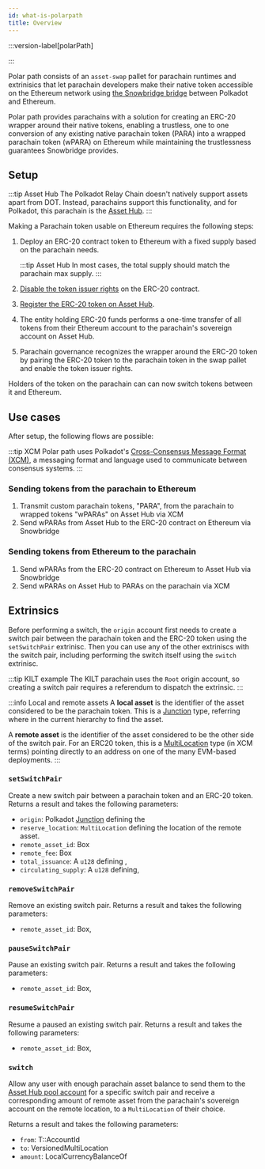 ```yaml
---
id: what-is-polarpath
title: Overview
---
```


:::version-label[polarPath]

:::

Polar path consists of an `asset-swap` pallet for parachain runtimes and extrinisics that let parachain developers make their native token accessible on the Ethereum network using [the Snowbridge bridge](https://docs.snowbridge.network) between Polkadot and Ethereum.

Polar path provides parachains with a solution for creating an ERC-20 wrapper around their native tokens, enabling a trustless, one to one conversion of any existing native parachain token (PARA) into a wrapped parachain token (wPARA) on Ethereum while maintaining the trustlessness guarantees Snowbridge provides.

## Setup

:::tip Asset Hub
The Polkadot Relay Chain doesn't natively support assets apart from DOT. Instead, parachains support this functionality, and for Polkadot, this parachain is the [Asset Hub](https://wiki.polkadot.network/docs/build-integrate-assets).
:::

Making a Parachain token usable on Ethereum requires the following steps:

1. Deploy an ERC-20 contract token to Ethereum with a fixed supply based on the parachain needs.

    :::tip Asset Hub
    In most cases, the total supply should match the parachain max supply.
    :::

2. [Disable the token issuer rights](https://ethereum.org/en/guides/how-to-revoke-token-access/) on the ERC-20 contract.
3. [Register the ERC-20 token on Asset Hub](https://docs.snowbridge.network/applications/token-transfers#token-registration).
4. The entity holding ERC-20 funds performs a one-time transfer of all tokens from their Ethereum account to the parachain's sovereign account on Asset Hub.
5. Parachain governance recognizes the wrapper around the ERC-20 token by pairing the ERC-20 token to the parachain token in the swap pallet and enable the token issuer rights.

Holders of the token on the parachain can can now switch tokens between it and Ethereum.

## Use cases

After setup, the following flows are possible:

:::tip XCM
Polar path uses Polkadot's [Cross-Consensus Message Format (XCM)](https://wiki.polkadot.network/docs/learn-xcm), a messaging format and language used to communicate between consensus systems.
:::

### Sending tokens from the parachain to Ethereum

1. Transmit custom parachain tokens, "PARA", from the parachain to wrapped tokens "wPARAs" on Asset Hub via XCM
2. Send wPARAs from Asset Hub to the ERC-20 contract on Ethereum via Snowbridge

### Sending tokens from Ethereum to the parachain

1. Send wPARAs from the ERC-20 contract on Ethereum to Asset Hub via Snowbridge
2. Send wPARAs on Asset Hub to PARAs on the parachain via XCM

## Extrinsics

Before performing a switch, the `origin` account first needs to create a switch pair between the parachain token and the ERC-20 token using the `setSwitchPair` extrinisc. Then you can use any of the other extriniscs with the switch pair, including performing the switch itself using the `switch` extrinisc.

:::tip KILT example
The KILT parachain uses the `Root` origin account, so creating a switch pair requires a referendum to dispatch the extrinsic.
:::

:::info Local and remote assets
A **local asset** is the identifier of the asset considered to be the parachain token.
This is a [Junction](https://wiki.polkadot.network/docs/learn/xcm/fundamentals/multilocation-junctions) type, referring where in the current hierarchy to find the asset.

A **remote asset** is the identifier of the asset considered to be the other side of the switch pair.
For an ERC20 token, this is a [MultiLocation](https://wiki.polkadot.network/docs/learn/xcm/fundamentals/multilocation-summary) type (in XCM terms) pointing directly to an address on one of the many EVM-based deployments.
:::

### `setSwitchPair`

Create a new switch pair between a parachain token and an ERC-20 token. Returns a result and takes the following parameters:

-   `origin`: Polkadot [Junction](https://wiki.polkadot.network/docs/learn/xcm/fundamentals/multilocation-junctions) defining the
-   `reserve_location`: `MultiLocation` defining the location of the remote asset.
-   `remote_asset_id`: Box<VersionedAssetId>
-   `remote_fee`: Box<VersionedMultiAsset>
-   `total_issuance`: A `u128` defining ,
-   `circulating_supply`: A `u128` defining,

### `removeSwitchPair`

Remove an existing switch pair. Returns a result and takes the following parameters:

-   `remote_asset_id`: Box<VersionedAssetId>,

### `pauseSwitchPair`

Pause an existing switch pair. Returns a result and takes the following parameters:

-   `remote_asset_id`: Box<VersionedAssetId>,

### `resumeSwitchPair`

Resume a paused an existing switch pair. Returns a result and takes the following parameters:

-   `remote_asset_id`: Box<VersionedAssetId>,

### `switch`

Allow any user with enough parachain asset balance to send them to the [Asset Hub pool account](https://docs.rs/pallet-asset-conversion/latest/pallet_asset_conversion/pallet/struct.Pallet.html#method.create_pool) for a specific switch pair and receive a corresponding amount of remote asset from the parachain's sovereign account on the remote location, to a `MultiLocation` of their choice.

Returns a result and takes the following parameters:

-   `from`: T::AccountId
-   `to`: VersionedMultiLocation
-   `amount`: LocalCurrencyBalanceOf<T>
